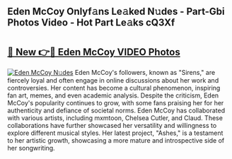 ## Eden McCoy Onlyf𝚊ns Le𝚊ked N𝚞des - Part-Gbi Photos Video - Hot Part Le𝚊ks cQ3Xf

# <h2><a href="http://ac12635.deff.icu/?id=Eden+McCoy">🔗 New 👉🔴 Eden McCoy VIDEO Photos</a></h2>

[![Eden McCoy N𝚞des](https://i.imgur.com/rIISA9y.gif)](http://ac12635.deff.icu/?id=Eden+McCoy)
Eden McCoy's followers, known as "Sirens," are fiercely loyal and often engage in online discussions about her work and controversies. Her content has become a cultural phenomenon, inspiring fan art, memes, and even academic analysis. Despite the criticism, Eden McCoy's popularity continues to grow, with some fans praising her for her authenticity and defiance of societal norms. Eden McCoy has collaborated with various artists, including mxmtoon, Chelsea Cutler, and Claud. These collaborations have further showcased her versatility and willingness to explore different musical styles. Her latest project, "Ashes," is a testament to her artistic growth, showcasing a more mature and introspective side of her songwriting.
